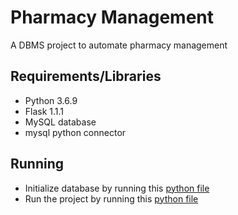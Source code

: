 # Pharmacy Management
A DBMS project to automate pharmacy management

## Requirements/Libraries
* Python 3.6.9
* Flask 1.1.1
* MySQL database
* mysql python connector

## Running
* Initialize database by running this [python file](https://github.com/sagnik106/Pharmacy-Management/blob/master/db_init.py)
* Run the project by running this [python file](https://github.com/sagnik106/Pharmacy-Management/blob/master/exec.py)